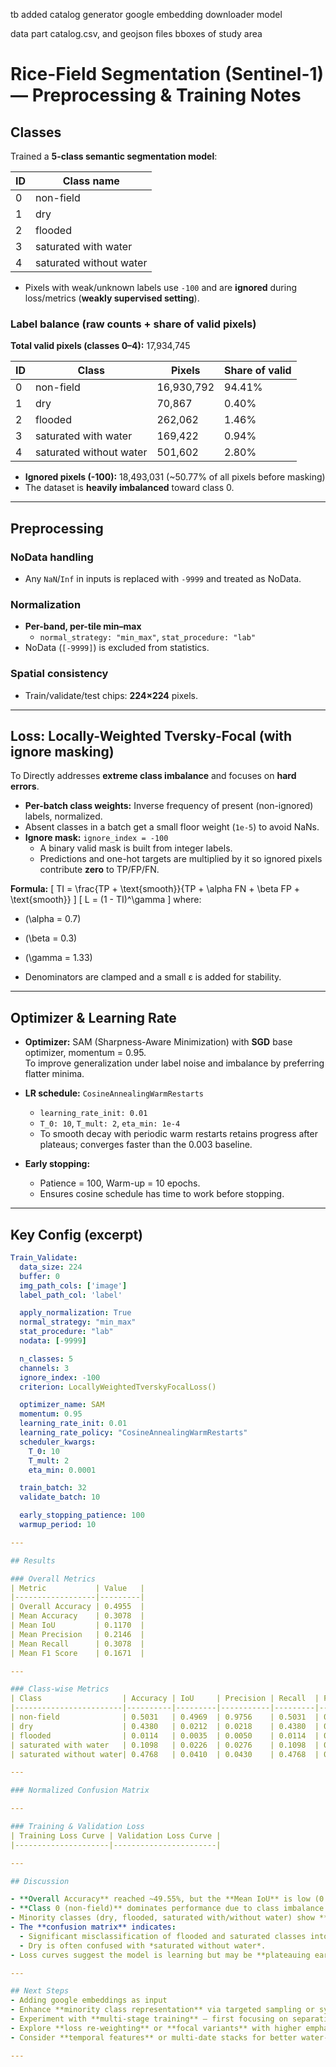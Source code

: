 tb added 
catalog generator
google embedding downloader
model

data part
catalog.csv, and geojson files
bboxes of study area



# Rice-Field Segmentation (Sentinel-1) — Preprocessing & Training Notes

## Classes
Trained a **5-class semantic segmentation model**:

| ID | Class name              |
|----|-------------------------|
| 0  | non-field               |
| 1  | dry                     |
| 2  | flooded                 |
| 3  | saturated with water    |
| 4  | saturated without water |

- Pixels with weak/unknown labels use `-100` and are **ignored** during loss/metrics (**weakly supervised setting**).

### Label balance (raw counts + share of valid pixels)
**Total valid pixels (classes 0–4):** 17,934,745  

| ID | Class                  | Pixels     | Share of valid |
|----|------------------------|------------|----------------|
| 0  | non-field              | 16,930,792 | 94.41%         |
| 1  | dry                    | 70,867     | 0.40%          |
| 2  | flooded                | 262,062    | 1.46%          |
| 3  | saturated with water   | 169,422    | 0.94%          |
| 4  | saturated without water| 501,602    | 2.80%          |

- **Ignored pixels (-100):** 18,493,031 (~50.77% of all pixels before masking)  
- The dataset is **heavily imbalanced** toward class 0.

---

## Preprocessing

### NoData handling
- Any `NaN`/`Inf` in inputs is replaced with `-9999` and treated as NoData.

### Normalization
- **Per-band, per-tile min–max**  
  - `normal_strategy: "min_max"`, `stat_procedure: "lab"`  
- NoData (`[-9999]`) is excluded from statistics.

### Spatial consistency
- Train/validate/test chips: **224×224** pixels.  


---

## Loss: Locally-Weighted Tversky-Focal (with ignore masking)

To Directly addresses **extreme class imbalance** and focuses on **hard errors**.

- **Per-batch class weights:** Inverse frequency of present (non-ignored) labels, normalized.  
- Absent classes in a batch get a small floor weight (`1e-5`) to avoid NaNs.  
- **Ignore mask:** `ignore_index = -100`  
  - A binary valid mask is built from integer labels.  
  - Predictions and one-hot targets are multiplied by it so ignored pixels contribute **zero** to TP/FP/FN.

**Formula:**
\[
TI = \frac{TP + \text{smooth}}{TP + \alpha FN + \beta FP + \text{smooth}}
\]
\[
L = (1 - TI)^\gamma
\]
where:  
- \(\alpha = 0.7\)  
- \(\beta = 0.3\)  
- \(\gamma = 1.33\)

- Denominators are clamped and a small ε is added for stability.

---

## Optimizer & Learning Rate

- **Optimizer:** SAM (Sharpness-Aware Minimization) with **SGD** base optimizer, momentum = 0.95.  
To improve generalization under label noise and imbalance by preferring flatter minima.

- **LR schedule:** `CosineAnnealingWarmRestarts`  
  - `learning_rate_init: 0.01`  
  - `T_0: 10`, `T_mult: 2`, `eta_min: 1e-4`  
  - To smooth decay with periodic warm restarts retains progress after plateaus; converges faster than the 0.003 baseline.

- **Early stopping:**  
  - Patience = 100, Warm-up = 10 epochs.  
  - Ensures cosine schedule has time to work before stopping.

---

## Key Config (excerpt)
```yaml
Train_Validate:
  data_size: 224
  buffer: 0
  img_path_cols: ['image']
  label_path_col: 'label'

  apply_normalization: True
  normal_strategy: "min_max"
  stat_procedure: "lab"
  nodata: [-9999]

  n_classes: 5
  channels: 3
  ignore_index: -100
  criterion: LocallyWeightedTverskyFocalLoss()

  optimizer_name: SAM
  momentum: 0.95
  learning_rate_init: 0.01
  learning_rate_policy: "CosineAnnealingWarmRestarts"
  scheduler_kwargs:
    T_0: 10
    T_mult: 2
    eta_min: 0.0001

  train_batch: 32
  validate_batch: 10

  early_stopping_patience: 100
  warmup_period: 10

---

## Results

### Overall Metrics
| Metric           | Value   |
|------------------|---------|
| Overall Accuracy | 0.4955  |
| Mean Accuracy    | 0.3078  |
| Mean IoU         | 0.1170  |
| Mean Precision   | 0.2146  |
| Mean Recall      | 0.3078  |
| Mean F1 Score    | 0.1671  |

---

### Class-wise Metrics
| Class                  | Accuracy | IoU     | Precision | Recall  | F1 Score |
|------------------------|----------|---------|-----------|---------|----------|
| non-field              | 0.5031   | 0.4969  | 0.9756    | 0.5031  | 0.6639   |
| dry                    | 0.4380   | 0.0212  | 0.0218    | 0.4380  | 0.0416   |
| flooded                | 0.0114   | 0.0035  | 0.0050    | 0.0114  | 0.0070   |
| saturated with water   | 0.1098   | 0.0226  | 0.0276    | 0.1098  | 0.0441   |
| saturated without water| 0.4768   | 0.0410  | 0.0430    | 0.4768  | 0.0789   |

---

### Normalized Confusion Matrix

---

### Training & Validation Loss
| Training Loss Curve | Validation Loss Curve |
|---------------------|-----------------------|

---

## Discussion

- **Overall Accuracy** reached ~49.55%, but the **Mean IoU** is low (0.117), reflecting challenges with minority classes.
- **Class 0 (non-field)** dominates performance due to class imbalance — achieving high precision (0.9756) and F1 score (0.6639).
- Minority classes (dry, flooded, saturated with/without water) show **low IoU and F1 scores**, suggesting further improvement is needed in recall and precision for these classes.
- The **confusion matrix** indicates:
  - Significant misclassification of flooded and saturated classes into *non-field* or *saturated without water*.
  - Dry is often confused with *saturated without water*.
- Loss curves suggest the model is learning but may be **plateauing early**, possibly due to label imbalance and noise.

---

## Next Steps
- Adding google embeddings as input
- Enhance **minority class representation** via targeted sampling or synthetic augmentation.
- Experiment with **multi-stage training** — first focusing on separating field vs. non-field, then sub-class segmentation.
- Explore **loss re-weighting** or **focal variants** with higher emphasis on flooded/saturated classes.
- Consider **temporal features** or multi-date stacks for better water-related class discrimination.

---
